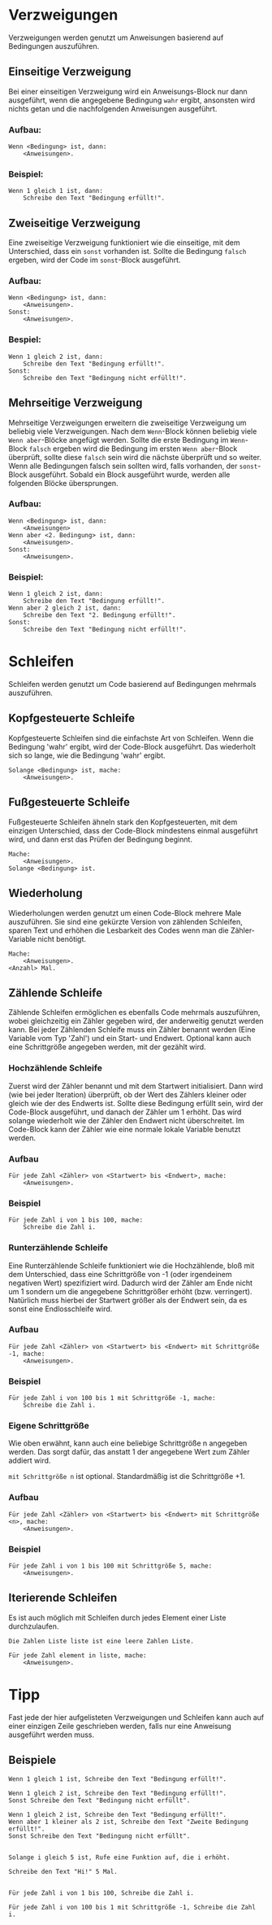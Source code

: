 # Verzweigungen
Verzweigungen werden genutzt um Anweisungen basierend auf Bedingungen auszuführen.

## Einseitige Verzweigung
Bei einer einseitigen Verzweigung wird ein Anweisungs-Block nur dann ausgeführt, wenn die angegebene Bedingung `wahr` ergibt, ansonsten wird nichts getan und die nachfolgenden Anweisungen ausgeführt.

### Aufbau:
```ddp
Wenn <Bedingung> ist, dann:
	<Anweisungen>.
```

### Beispiel:
```ddp
Wenn 1 gleich 1 ist, dann:
	Schreibe den Text "Bedingung erfüllt!".
```
    
## Zweiseitige Verzweigung
Eine zweiseitige Verzweigung funktioniert wie die einseitige, mit dem Unterschied, dass ein `sonst` vorhanden ist.
Sollte die Bedingung `falsch` ergeben, wird der Code im `sonst`-Block ausgeführt.

### Aufbau:
```ddp
Wenn <Bedingung> ist, dann:
	<Anweisungen>.
Sonst:
	<Anweisungen>.
```

### Bespiel:
```ddp
Wenn 1 gleich 2 ist, dann:
	Schreibe den Text "Bedingung erfüllt!".
Sonst:
	Schreibe den Text "Bedingung nicht erfüllt!".
```

## Mehrseitige Verzweigung
Mehrseitige Verzweigungen erweitern die zweiseitige Verzweigung um beliebig viele Verzweigungen.
Nach dem `Wenn`-Block können beliebig viele `Wenn aber`-Blöcke angefügt werden.
Sollte die erste Bedingung im `Wenn`-Block `falsch` ergeben wird die Bedingung im ersten `Wenn aber`-Block überprüft, sollte diese `falsch` sein wird die nächste überprüft und so weiter.
Wenn alle Bedingungen falsch sein sollten wird, falls vorhanden, der `sonst`-Block ausgeführt.
Sobald ein Block ausgeführt wurde, werden alle folgenden Blöcke übersprungen.

### Aufbau:
```ddp
Wenn <Bedingung> ist, dann:
	<Anweisungen>
Wenn aber <2. Bedingung> ist, dann:
	<Anweisungen>.
Sonst:
	<Anweisungen>.
```

### Beispiel:
```ddp
Wenn 1 gleich 2 ist, dann:
	Schreibe den Text "Bedingung erfüllt!".
Wenn aber 2 gleich 2 ist, dann:
	Schreibe den Text "2. Bedingung erfüllt!".
Sonst:
	Schreibe den Text "Bedingung nicht erfüllt!".
```

# Schleifen
Schleifen werden genutzt um Code basierend auf Bedingungen mehrmals auszuführen.

## Kopfgesteuerte Schleife
Kopfgesteuerte Schleifen sind die einfachste Art von Schleifen.
Wenn die Bedingung 'wahr' ergibt, wird der Code-Block ausgeführt.
Das wiederholt sich so lange, wie die Bedingung 'wahr' ergibt.
```ddp
Solange <Bedingung> ist, mache:
	<Anweisungen>.
```

## Fußgesteuerte Schleife
Fußgesteuerte Schleifen ähneln stark den Kopfgesteuerten, mit dem einzigen Unterschied, dass der Code-Block mindestens einmal ausgeführt wird, und dann erst das Prüfen der Bedingung beginnt.
```ddp
Mache:
	<Anweisungen>.
Solange <Bedingung> ist.
```

## Wiederholung
Wiederholungen werden genutzt um einen Code-Block mehrere Male auszuführen.
Sie sind eine gekürzte Version von zählenden Schleifen, sparen Text und erhöhen die Lesbarkeit des Codes
wenn man die Zähler-Variable nicht benötigt.
```ddp
Mache:
	<Anweisungen>.
<Anzahl> Mal.
```

## Zählende Schleife
Zählende Schleifen ermöglichen es ebenfalls Code mehrmals auszuführen, wobei gleichzeitig ein Zähler gegeben wird, der anderweitig genutzt werden kann.
Bei jeder Zählenden Schleife muss ein Zähler benannt werden (Eine Variable vom Typ 'Zahl') und ein Start- und Endwert.
Optional kann auch eine Schrittgröße angegeben werden, mit der gezählt wird.

### Hochzählende Schleife
Zuerst wird der Zähler benannt und mit dem Startwert initialisiert.
Dann wird (wie bei jeder Iteration) überprüft, ob der Wert des Zählers kleiner oder gleich wie der des Endwerts ist.
Sollte diese Bedingung erfüllt sein, wird der Code-Block ausgeführt, und danach der Zähler um 1 erhöht.
Das wird solange wiederholt wie der Zähler den Endwert nicht überschreitet.
Im Code-Block kann der Zähler wie eine normale lokale Variable benutzt werden.

### Aufbau
```ddp
Für jede Zahl <Zähler> von <Startwert> bis <Endwert>, mache:
	<Anweisungen>.
```

### Beispiel
```ddp
Für jede Zahl i von 1 bis 100, mache:
	Schreibe die Zahl i.
```
### Runterzählende Schleife
Eine Runterzählende Schleife funktioniert wie die Hochzählende, bloß mit dem Unterschied, dass eine Schrittgröße von -1 (oder irgendeinem negativen Wert) spezifiziert wird. Dadurch wird der Zähler am Ende nicht um 1 sondern um die angegebene Schrittgrößer erhöht (bzw. verringert).
Natürlich muss hierbei der Startwert größer als der Endwert sein, da es sonst eine Endlosschleife wird.

### Aufbau
```ddp
Für jede Zahl <Zähler> von <Startwert> bis <Endwert> mit Schrittgröße -1, mache:
	<Anweisungen>.
```

### Beispiel
```ddp
Für jede Zahl i von 100 bis 1 mit Schrittgröße -1, mache:
	Schreibe die Zahl i.
```
### Eigene Schrittgröße
Wie oben erwähnt, kann auch eine beliebige Schrittgröße n angegeben werden. Das sorgt dafür, das anstatt 1 der angegebene Wert zum Zähler addiert wird.

`mit Schrittgröße n` ist optional. Standardmäßig ist die Schrittgröße +1. 

### Aufbau
```ddp
Für jede Zahl <Zähler> von <Startwert> bis <Endwert> mit Schrittgröße <n>, mache:
	<Anweisungen>.
```

### Beispiel
```ddp
Für jede Zahl i von 1 bis 100 mit Schrittgröße 5, mache:
	<Anweisungen>.
```

## Iterierende Schleifen
Es ist auch möglich mit Schleifen durch jedes Element einer Liste durchzulaufen. 
```ddp
Die Zahlen Liste liste ist eine leere Zahlen Liste.

Für jede Zahl element in liste, mache:
	<Anweisungen>.
```

# Tipp
Fast jede der hier aufgelisteten Verzweigungen und Schleifen kann auch auf einer einzigen Zeile geschrieben werden,
falls nur eine Anweisung ausgeführt werden muss.

## Beispiele
```ddp
Wenn 1 gleich 1 ist, Schreibe den Text "Bedingung erfüllt!".

Wenn 1 gleich 2 ist, Schreibe den Text "Bedingung erfüllt!".
Sonst Schreibe den Text "Bedingung nicht erfüllt".

Wenn 1 gleich 2 ist, Schreibe den Text "Bedingung erfüllt!".
Wenn aber 1 kleiner als 2 ist, Schreibe den Text "Zweite Bedingung erfüllt!".
Sonst Schreibe den Text "Bedingung nicht erfüllt".


Solange i gleich 5 ist, Rufe eine Funktion auf, die i erhöht.

Schreibe den Text "Hi!" 5 Mal.


Für jede Zahl i von 1 bis 100, Schreibe die Zahl i.

Für jede Zahl i von 100 bis 1 mit Schrittgröße -1, Schreibe die Zahl i.
```
